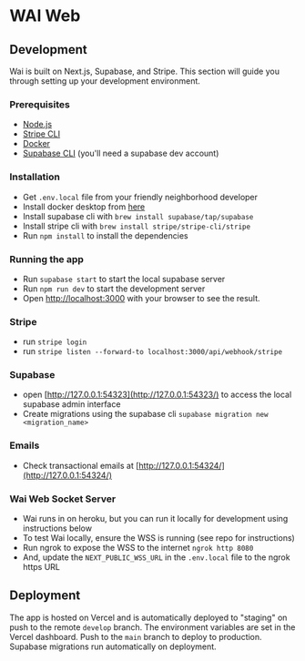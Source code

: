 # WAI Web

## Development
Wai is built on Next.js, Supabase, and Stripe. This section will guide you through setting up your development environment.

### Prerequisites

- [Node.js](https://nodejs.org/en/)
- [Stripe CLI](https://stripe.com/docs/stripe-cli)
- [Docker](https://www.docker.com/products/docker-desktop)
- [Supabase CLI](https://supabase.io/docs/guides/cli) (you'll need a supabase dev account)

### Installation
- Get `.env.local` file from your friendly neighborhood developer
- Install docker desktop from [here](https://www.docker.com/products/docker-desktop)
- Install supabase cli with `brew install supabase/tap/supabase`
- Install stripe cli with `brew install stripe/stripe-cli/stripe`
- Run `npm install` to install the dependencies

### Running the app
- Run `supabase start` to start the local supabase server
- Run `npm run dev` to start the development server
- Open [http://localhost:3000](http://localhost:3000) with your browser to see the result.

### Stripe
- run `stripe login`
- run `stripe listen --forward-to localhost:3000/api/webhook/stripe`

### Supabase
- open [http://127.0.0.1:54323](http://127.0.0.1:54323/) to access the local supabase admin interface
- Create migrations using the supabase cli `supabase migration new <migration_name>`

### Emails
- Check transactional emails at [http://127.0.0.1:54324/](http://127.0.0.1:54324/)

### Wai Web Socket Server
- Wai runs in on heroku, but you can run it locally for development using instructions below
- To test Wai locally, ensure the WSS is running (see repo for instructions)
- Run ngrok to expose the WSS to the internet `ngrok http 8080`
- And, update the `NEXT_PUBLIC_WSS_URL` in the `.env.local` file to the ngrok https URL

## Deployment
The app is hosted on Vercel and is automatically deployed to "staging" on push to the remote `develop` branch. The environment variables are set in the Vercel dashboard. Push to the `main` branch to deploy to production. Supabase migrations run automatically on deployment.